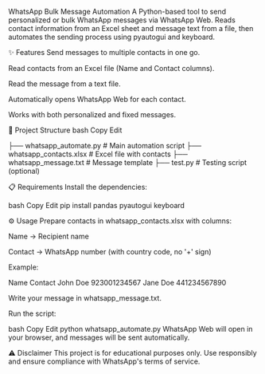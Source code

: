 WhatsApp Bulk Message Automation
A Python-based tool to send personalized or bulk WhatsApp messages via WhatsApp Web.
Reads contact information from an Excel sheet and message text from a file, then automates the sending process using pyautogui and keyboard.

✨ Features
Send messages to multiple contacts in one go.

Read contacts from an Excel file (Name and Contact columns).

Read the message from a text file.

Automatically opens WhatsApp Web for each contact.

Works with both personalized and fixed messages.

📂 Project Structure
bash
Copy
Edit

├── whatsapp_automate.py       # Main automation script
├── whatsapp_contacts.xlsx     # Excel file with contacts
├── whatsapp_message.txt       # Message template
├── test.py                    # Testing script (optional)

📋 Requirements
Install the dependencies:

bash
Copy
Edit
pip install pandas pyautogui keyboard

⚙️ Usage
Prepare contacts in whatsapp_contacts.xlsx with columns:

Name → Recipient name

Contact → WhatsApp number (with country code, no '+' sign)

Example:

Name	Contact
John Doe	923001234567
Jane Doe	441234567890

Write your message in whatsapp_message.txt.

Run the script:

bash
Copy
Edit
python whatsapp_automate.py
WhatsApp Web will open in your browser, and messages will be sent automatically.

⚠️ Disclaimer
This project is for educational purposes only.
Use responsibly and ensure compliance with WhatsApp's terms of service.
